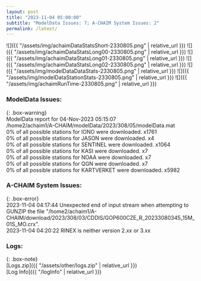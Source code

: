 ```yaml
---
layout: post
title: "2023-11-04 05:00:00"
subtitle: "ModelData Issues: 7; A-CHAIM System Issues: 2"
permalink: /latest/
---
```


![]({{ "/assets/img/achaimDataStatsShort-2330805.png" | relative_url }})
![]({{ "/assets/img/achaimDataStatsLong00-2330805.png" | relative_url }})
![]({{ "/assets/img/achaimDataStatsLong01-2330805.png" | relative_url }})
![]({{ "/assets/img/achaimDataStatsLong02-2330805.png" | relative_url }})
![]({{ "/assets/img/modelDataDataStats-2330805.png" | relative_url }})
![]({{ "/assets/img/modelDataStationStats-2330805.png" | relative_url }})
![]({{ "/assets/img/achaimRunTime-2330805.png" | relative_url }})


### ModelData Issues:  
  
{: .box-warning}  
 ModelData report for 04-Nov-2023 05:15:07   
 /home2/achaim1/A-CHAIM/modelData/2023/308/05/modelData.mat   
 0% of all possible stations for IONO were downloaded. x1761   
 0% of all possible stations for JASON were downloaded. x4   
 0% of all possible stations for SENTINEL were downloaded. x1064   
 0% of all possible stations for KASI were downloaded. x7   
 0% of all possible stations for NOAA were downloaded. x7   
 0% of all possible stations for QGN were downloaded. x7   
 0% of all possible stations for KARTVERKET were downloaded. x5982   
  
### A-CHAIM System Issues:  
  
{: .box-error}  
2023-11-04 04:17:44 Unexpected end of input stream when attempting to GUNZIP the file "/home2/achaim1/A-CHAIM/download/2023/308/03/CDDIS/GOP600CZE_R_20233080345_15M_01S_MO.crx".  
2023-11-04 04:20:22 RINEX is neither version 2.xx or 3.xx  

### Logs:  
  
{: .box-note}  
[Logs.zip]({{ "/assets/other/logs.zip" | relative_url }})  
[Log Info]({{ "/logInfo" | relative_url }})  
